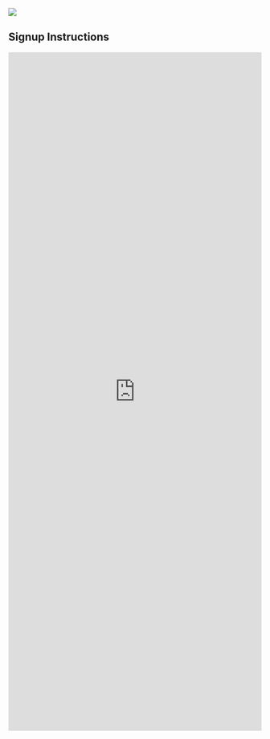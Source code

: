 
<img src="http://3.cdn06.v.ecc12.com/bundles/ecc12prhome/images/Trunk-or-Treat-2013-b.jpg?b8861e" /><br clear="right"/>

## Signup Instructions

<iframe src="https://docs.google.com/forms/d/1C6kw-l1S06qVTwmACkRy7DudZWDusOP8akkNXXcJBII/viewform?embedded=true" width="100%" height="1350" frameborder="0" marginheight="0" marginwidth="0">Loading...</iframe>
